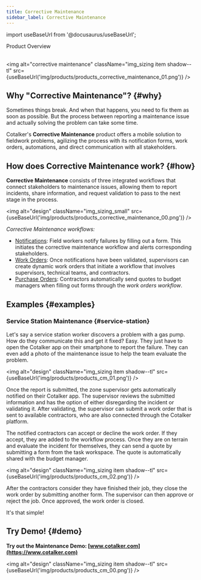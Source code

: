 ```yaml
---
title: Corrective Maintenance
sidebar_label: Corrective Maintenance
---
```


import useBaseUrl from '@docusaurus/useBaseUrl'; 

<span className="hero__title">Product Overview</span>
<br/>
<br/>

<img alt="corrective maintenance" className="img_sizing item shadow--tl" src={useBaseUrl('img/products/products_corrective_maintenance_01.png')} />
<br/>

## Why "Corrective Maintenance"? {#why}

Sometimes things break. And when that happens, you need to fix them as soon as possible. But the process between reporting a maintenance issue and actually solving the problem can take some time. 

Cotalker's **Corrective Maintenance** product offers a mobile solution to fieldwork problems, agilizing the process with its notification forms, work orders, automations, and direct communication with all stakeholders.

## How does Corrective Maintenance work? {#how}

**Corrective Maintenance** consists of three integrated workflows that connect stakeholders to maintenance issues, allowing them to report incidents, share information, and request validation to pass to the next stage in the process.

<img alt="design" className="img_sizing_small" src={useBaseUrl('img/products/products_corrective_maintenance_00.png')} />

_Corrective Maintenance workflows:_
  - [Notifications](/docs/products/workflows/notifications/overview): Field workers notify failures by filling out a form. This initiates the corrective maintenance workflow and alerts corresponding stakeholders.
  - [Work Orders](/docs/products/workflows/work_orders/overview): Once notifications have been validated, supervisors can create dynamic work orders that initiate a workflow that involves supervisors, technical teams, and contractors.
  - [Purchase Orders](/docs/products/workflows/budget_management/overview): Contractors automatically send quotes to budget managers when filling out forms through the _work orders workflow_.

## Examples {#examples}
### Service Station Maintenance {#service-station}

Let's say a service station worker discovers a problem with a gas pump. How do they communicate this and get it fixed? Easy. They just have to open the Cotalker app on their smartphone to report the failure. They can even add a photo of the maintenance issue to help the team evaluate the problem.

<img alt="design" className="img_sizing item shadow--tl" src={useBaseUrl('img/products/products_cm_01.png')} />
<br/>

Once the report is submitted, the zone supervisor gets automatically notified on their Cotalker app. The supervisor reviews the submitted information and has the option of either disregarding the incident or validating it. After validating, the supervisor can submit a work order that is sent to available contractors, who are also connected through the Cotalker platform. 

The notified contractors can accept or decline the work order. If they accept, they are added to the workflow process. Once they are on terrain and evaluate the incident for themselves, they can send a quote by submitting a form from the task workspace. The quote is automatically shared with the budget manager.

<img alt="design" className="img_sizing item shadow--tl" src={useBaseUrl('img/products/products_cm_02.png')} />
<br/>

After the contractors consider they have finished their job, they close the work order by submitting another form. The supervisor can then approve or reject the job. Once approved, the work order is closed.

It's that simple!

## Try Demo! {#demo}

**Try out the Maintenance Demo: [www.cotalker.com](https://www.cotalker.com)**

<img alt="design" className="img_sizing item shadow--tl" src={useBaseUrl('img/products/products_cm_00.png')} />
<br/>